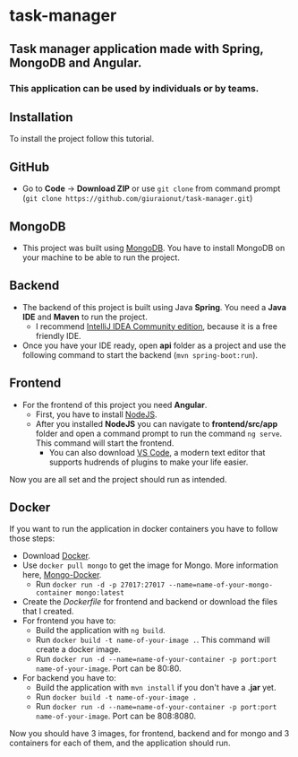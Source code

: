 # task-manager
## Task manager application made with Spring, MongoDB and Angular.
### This application can be used by individuals or by teams.



## Installation

To install the project follow this tutorial.

## GitHub

* Go to **Code** -> **Download ZIP** or use `git clone` from command prompt (`git clone https://github.com/giuraionut/task-manager.git`)

## MongoDB

* This project was built using [MongoDB](https://docs.mongodb.com/manual/installation/). You have to install MongoDB on your machine to be able to run the project.

## Backend

* The backend of this project is built using Java **Spring**. You need a **Java IDE** and **Maven** to run the project.
  * I recommend [IntelliJ IDEA Community edition](https://www.jetbrains.com/idea/), because it is a free friendly IDE.
* Once you have your IDE ready, open **api** folder as a project and use the following command to start the backend (`mvn spring-boot:run`).

## Frontend

* For the frontend of this project you need **Angular**.
  * First, you have to install [NodeJS](https://nodejs.org/en/download/).
  * After you installed **NodeJS** you can navigate to **frontend/src/app** folder and open a command prompt to run the command `ng serve`. This command will start the frontend.
    *  You can also download [VS Code](https://code.visualstudio.com/download), a modern text editor that supports hudrends of plugins to make your life easier.

Now you are all set and the project should run as intended.

## Docker

If you want to run the application in docker containers you have to follow those steps:
* Download [Docker](https://www.docker.com/products/docker-desktop).
* Use `docker pull mongo` to get the image for Mongo. More information here, [Mongo-Docker](https://hub.docker.com/_/mongo).
  * Run `docker run -d -p 27017:27017 --name=name-of-your-mongo-container mongo:latest`
* Create the *Dockerfile* for frontend and backend or download the files that I created.
* For frontend you have to:
  * Build the application with `ng build`.
  * Run `docker build -t name-of-your-image .`. This command will create a docker image.
  * Run `docker run -d --name=name-of-your-container -p port:port name-of-your-image`. Port can be 80:80.
* For backend you have to:
  * Build the application with `mvn install` if you don't have a **.jar** yet.
  * Run `docker build -t name-of-your-image .`
  * Run `docker run -d --name=name-of-your-container -p port:port name-of-your-image`. Port can be 808:8080.

Now you should have 3 images, for frontend, backend and for mongo and 3 containers for each of them, and the application should run.
